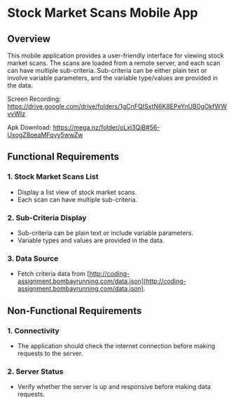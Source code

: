# Stock Market Scans Mobile App

## Overview

This mobile application provides a user-friendly interface for viewing stock market scans. The scans are loaded from a remote server, and each scan can have multiple sub-criteria. Sub-criteria can be either plain text or involve variable parameters, and the variable type/values are provided in the data.

Screen Recording: https://drive.google.com/drive/folders/1gCnFQISxtN6K8EPeYnUB0gOkfWWvvWIz

Apk Download: https://mega.nz/folder/oLxi3QjB#56-UxogZ8oeaMFqvy5wwZw


## Functional Requirements

### 1. Stock Market Scans List

- Display a list view of stock market scans.
- Each scan can have multiple sub-criteria.

### 2. Sub-Criteria Display

- Sub-criteria can be plain text or include variable parameters.
- Variable types and values are provided in the data.

### 3. Data Source

- Fetch criteria data from [http://coding-assignment.bombayrunning.com/data.json](http://coding-assignment.bombayrunning.com/data.json).

## Non-Functional Requirements

### 1. Connectivity

- The application should check the internet connection before making requests to the server.

### 2. Server Status

- Verify whether the server is up and responsive before making data requests.
